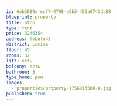 ```yaml
---
id: 6eb3089a-ecf7-4798-a6b5-450a0743da88
blueprint: property
title: ntcn
type: rent
price: 3246354
address: fvbnfn43
district: Lumina
floor: 45
rooms: 32
lift: есть
balcony: есть
bathroom: 3
type_home: дом
images:
  - properties/property-1756913600-0.jpg
published: true
---
```


